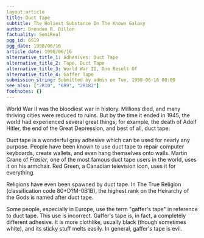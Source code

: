```yaml
---
layout:article
title: Duct Tape
subtitle: The Holiest Substance In The Known Galaxy
author: Brendan R. Dillon
factuality: SemiReal
pgg_id: 6S19
pgg_date: 1998/06/16
article_date: 1998/06/16
alternative_title_1: Adhesives: Duct Tape
alternative_title_2: Tape, Duct Tape
alternative_title_3: World War II, One Result Of
alternative_title_4: Gaffer Tape
submission_string: Submitted by admin on Tue, 1998-06-16 00:00
see_also: ["2R10", "6R9", "2R182"]
footnotes: {}
---
```

<div>
<p>World War II was the bloodiest war in history. Millions died, and many thriving cities were reduced to ruins. But by the time it ended in 1945, the world had experienced several great things; for example, the death of Adolf Hitler, the end of the Great Depression, and best of all, duct tape.</p>
<p>Duct tape is a wonderful gray adhesive which can be used for nearly any purpose. People have been known to use duct tape to repair computer keyboards, create wallets, and even hang themselves onto walls. Martin Crane of <em>Frasier</em>, one of the most famous duct tape users in the world, uses it on his armchair. Red Green, a Canadian television icon, uses it for everything.</p>
<p>Religions have even been spawned by duct tape. In The True Religion (classification code 80+D?M-0B1B), the highest rank on the Heirarchy of the Gods is named after duct tape.</p>
<p>Some people, especially in Europe, use the term "gaffer's tape" in reference to duct tape. This use is incorrect. Gaffer's tape is, in fact, a completely different adhesive. It is more clothlike, usually black (though sometimes white), and its sticky stuff melts easily. In general, gaffer's tape is evil.</p>
</div>
